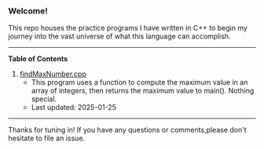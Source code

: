 ### Welcome!

This repo houses the practice programs I have written in C++ to begin
my journey into the vast universe of what this language can accomplish.

___

**Table of Contents**

1. [findMaxNumber.cpp](https://github.com/ajy207/cpp-practice/blob/main/findMaxNumber.cpp)
     - This program uses a function to compute the maximum value in an array of integers, 
     then returns the maximum value to main(). Nothing special.
     - Last updated: 2025-01-25

___

Thanks for tuning in! If you have any questions or 
comments,please don't hesitate to file an issue.
